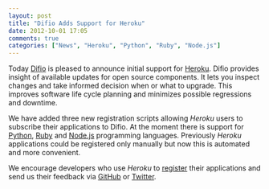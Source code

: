 ```yaml
---
layout: post
title: "Difio Adds Support for Heroku"
date: 2012-10-01 17:05
comments: true
categories: ["News", "Heroku", "Python", "Ruby", "Node.js"]
---
```


Today [Difio](http://www.dif.io) is pleased to announce initial
support for [Heroku](http://heroku.com). Difio provides insight of available
updates for open source components. It lets you inspect changes and take
informed decision when or what to upgrade. This improves software life cycle
planning and minimizes possible regressions and downtime.

We have added three new registration scripts allowing *Heroku* users to
subscribe their applications to Difio. At the moment there is support for
[Python](https://github.com/difio/difio-heroku-python/blob/master/README.rst),
[Ruby](https://github.com/difio/difio-heroku-ruby/blob/master/README.md) and
[Node.js](https://github.com/difio/difio-heroku-nodejs/blob/master/README.md)
programming languages. Previously *Heroku* applications could be registered only
manually but now this is automated and more convenient.


We encourage developers who use *Heroku* to [register](http://www.dif.io/register/)
their applications and send us their feedback via [GitHub](https://github.com/difio/bugs/issues/new)
or [Twitter](https://twitter.com/DifioNews).
